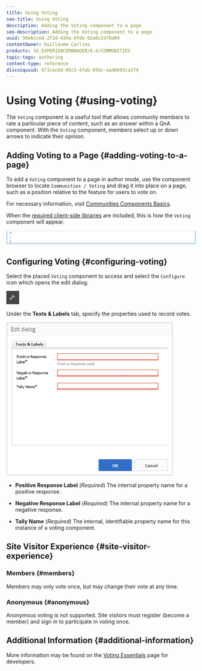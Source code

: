 ```yaml
---
title: Using Voting
seo-title: Using Voting
description: Adding the Voting component to a page
seo-description: Adding the Voting component to a page
uuid: 56e6cced-2f2d-434a-8fde-92a6c2478a04
contentOwner: Guillaume Carlino
products: SG_EXPERIENCEMANAGER/6.4/COMMUNITIES
topic-tags: authoring
content-type: reference
discoiquuid: 071cac6d-05c5-47ab-85bc-ead6693ca1f4
---
```


# Using Voting {#using-voting}

The `Voting` component is a useful tool that allows community members to rate a particular piece of content, such as an answer within a QnA component. With the `Voting` component, members select up or down arrows to indicate their opinion.

## Adding Voting to a Page {#adding-voting-to-a-page}

To add a `Voting` component to a page in author mode, use the component browser to locate `Communities / Voting` and drag it into place on a page, such as a position relative to the feature for users to vote on.

For necessary information, visit [Communities Components Basics](basics.md).

When the [required client-side libraries](essentials-voting.md#essentials-for-client-side) are included, this is how the `Voting` component will appear.

![chlimage_1-307](assets/chlimage_1-307.png)

## Configuring Voting {#configuring-voting}

Select the placed `Voting` component to access and select the `Configure` icon which opens the edit dialog.

![chlimage_1-308](assets/chlimage_1-308.png)

Under the **Texts & Labels** tab, specify the properties used to record votes.

![chlimage_1-309](assets/chlimage_1-309.png)

* **Positive Response Label**
  (*Required*) The internal property name for a positive response.

* **Negative Response Label**
  (*Required*) The internal property name for a negative response.

* **Tally Name**
  (*Required*) The internal, identifiable property name for this instance of a voting component.

## Site Visitor Experience {#site-visitor-experience}

### Members {#members}

Members may only vote once, but may change their vote at any time.

### Anonymous {#anonymous}

Anonymous voting is not supported. Site visitors must register (become a member) and sign in to participate in voting once.

## Additional Information {#additional-information}

More information may be found on the [Voting Essentials](essentials-voting.md) page for developers.
